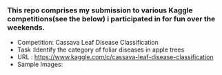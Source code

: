 ### This repo comprises my submission to various Kaggle competitions(see the below) i participated in for fun over the weekends.

- Competition: Cassava Leaf Disease Classification
- Task :Identify the category of foliar diseases in apple trees
- URL : https://www.kaggle.com/c/cassava-leaf-disease-classification
- Sample Images: 

